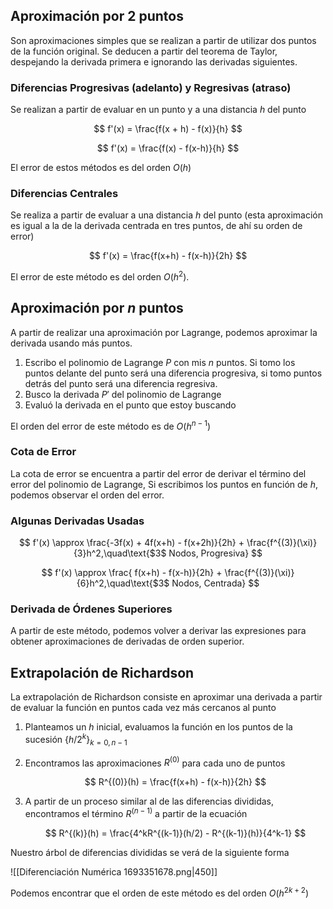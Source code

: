 ## Aproximación por 2 puntos

Son aproximaciones simples que se realizan a partir de utilizar dos puntos de la función original. Se deducen a partir del teorema de Taylor, despejando la derivada primera e ignorando las derivadas siguientes.

### Diferencias Progresivas (adelanto) y Regresivas (atraso)

Se realizan a partir de evaluar en un punto y a una distancia $h$ del punto

$$
f'(x) = \frac{f(x + h) - f(x)}{h}
$$

$$
f'(x) = \frac{f(x) - f(x-h)}{h}
$$

El error de estos métodos es del orden $O(h)$

### Diferencias Centrales

Se realiza a partir de evaluar a una distancia $h$ del punto (esta aproximación es igual a la de la derivada centrada en tres puntos, de ahí su orden de error)

$$
f'(x) = \frac{f(x+h) - f(x-h)}{2h}
$$

El error de este método es del orden $O(h^2)$.

## Aproximación por $n$ puntos

A partir de realizar una aproximación por Lagrange, podemos aproximar la derivada usando más puntos.

1. Escribo el polinomio de Lagrange $P$ con mis $n$ puntos. Si tomo los puntos delante del punto será una diferencia progresiva, si tomo puntos detrás del punto será una diferencia regresiva.
2. Busco la derivada $P'$ del polinomio de Lagrange
3. Evaluó la derivada en el punto que estoy buscando

El orden del error de este método es de $O(h^{n-1})$

### Cota de Error

La cota de error se encuentra a partir del error de derivar el término del error del polinomio de Lagrange, Si escribimos los puntos en función de $h$, podemos observar el orden del error.

### Algunas Derivadas Usadas

$$
f'(x) \approx \frac{-3f(x) + 4f(x+h) - f(x+2h)}{2h} + \frac{f^{(3)}(\xi)}{3}h^2,\quad\text{$3$ Nodos, Progresiva}
$$

$$
f'(x) \approx \frac{ f(x+h) - f(x-h)}{2h} + \frac{f^{(3)}(\xi)}{6}h^2,\quad\text{$3$ Nodos, Centrada}
$$

### Derivada de Órdenes Superiores

A partir de este método, podemos volver a derivar las expresiones para obtener aproximaciones de derivadas de orden superior.

## Extrapolación de Richardson

La extrapolación de Richardson consiste en aproximar una derivada a partir de evaluar la función en puntos cada vez más cercanos al punto

1. Planteamos un $h$ inicial, evaluamos la función en los puntos de la sucesión $\{h/2^k\}_{k=0, {n-1}}$
2. Encontramos las aproximaciones $R^{(0)}$ para cada uno de puntos

	$$
    R^{(0)}(h) = \frac{f(x+h) - f(x-h)}{2h}
    $$

3. A partir de un proceso similar al de las diferencias divididas, encontramos el término $R^{(n-1)}$ a partir de la ecuación

	$$
    R^{(k)}(h) = \frac{4^kR^{(k-1)}(h/2) - R^{(k-1)}(h)}{4^k-1}
    $$

Nuestro árbol de diferencias divididas se verá de la siguiente forma

![[Diferenciación Numérica 1693351678.png|450]]

Podemos encontrar que el orden de este método es del orden $O(h^{2k+2})$
